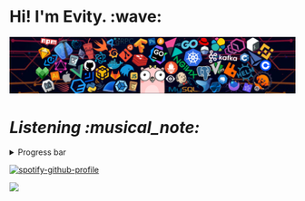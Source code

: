 <h1 align='left'> Hi! I'm Evity. :wave:</h1>

![](assets/hal.png)
<h1 align='left'><i>Listening :musical_note:</i></h1>
<details align="left">
<summary>Progress bar</summary>

<p align="left">
  <a href="https://evity.vercel.app/now-playing?open">
  <img src="https://evity.vercel.app/now-playing" width="800" height="125">
</p>
</details>


  [![spotify-github-profile](https://spotify-github-profile.vercel.app/api/view?uid=31sjxvwfp73t7imhsjrzmlq2ytdq&cover_image=true&theme=default&bar_color_cover=false)](https://spotify-github-profile.vercel.app/api/view?uid=31sjxvwfp73t7imhsjrzmlq2ytdq&redirect=true)

![](https://visitor-badge.glitch.me/badge?page_id=evity.evity)